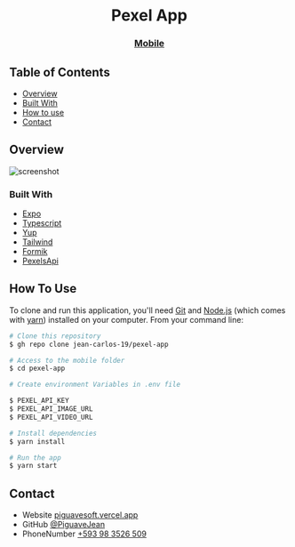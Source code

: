 <!-- Please update value in the {}  -->

<h1 align="center">Pexel App</h1>

<div align="center">
  <h3>
    <a href="https://expo.dev/accounts/jean_carlos/projects/expo-gallery/builds/8f9e29f0-b57a-4609-818c-65e74b76c69a">
      Mobile
    </a>
  </h3>
</div>


<!-- TABLE OF CONTENTS -->

## Table of Contents

- [Overview](#overview)
- [Built With](#built-with)
- [How to use](#how-to-use)
- [Contact](#contact)

## Overview

![screenshot](https://res.cloudinary.com/dlwusojw2/image/upload/v1691441694/projects/Cover-github-PexelApp_qa9zwp.png)


### Built With

<!-- This section should list any major frameworks that you built your project using. Here are a few examples.-->

- [Expo](https://docs.expo.dev/)
- [Typescript](https://www.typescriptlang.org/)
- [Yup](https://github.com/jquense/yup)
- [Tailwind](https://www.nativewind.dev/)
- [Formik](https://formik.org/)
- [PexelsApi](https://www.pexels.com/api/)

## How To Use

<!-- Example: -->

To clone and run this application, you'll need [Git](https://git-scm.com) and [Node.js](https://nodejs.org/en/download/) (which comes with [yarn](https://classic.yarnpkg.com/lang/en/docs/install/#debian-stable)) installed on your computer. From your command line:

```bash
# Clone this repository
$ gh repo clone jean-carlos-19/pexel-app

# Access to the mobile folder
$ cd pexel-app

# Create environment Variables in .env file

$ PEXEL_API_KEY
$ PEXEL_API_IMAGE_URL
$ PEXEL_API_VIDEO_URL

# Install dependencies
$ yarn install

# Run the app
$ yarn start
```

## Contact

- Website [piguavesoft.vercel.app](https://piguavesoft.vercel.app/)
- GitHub [@PiguaveJean](https://github.com/jean-carlos-19)
- PhoneNumber [+593 98 3526 509](https://wa.me/593983526509)
